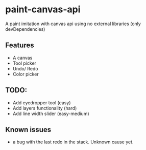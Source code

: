 # paint-canvas-api
A paint imitation with canvas api using no external libraries (only devDependencies)

## Features
- A canvas
- Tool picker
- Undo/ Redo
- Color picker

## TODO:
- Add eyedropper tool (easy)
- Add layers functionality (hard)
- Add line width slider (easy-medium)

## Known issues
- a bug with the last redo in the stack. Unknown cause yet.
